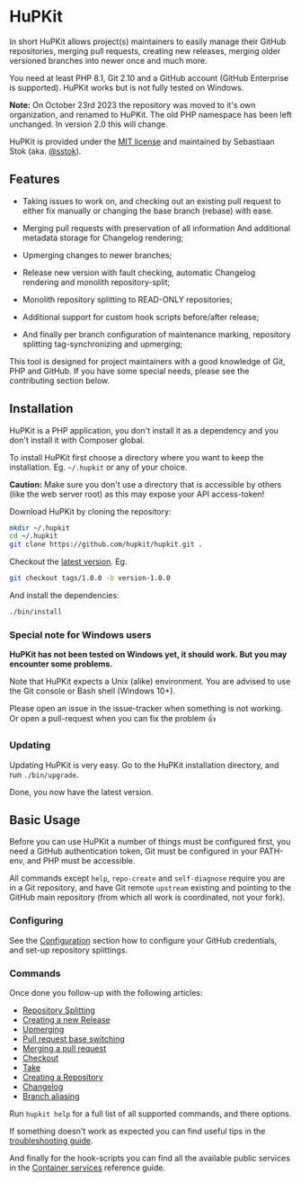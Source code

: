HuPKit
======

In short HuPKit allows project(s) maintainers to easily manage their GitHub repositories,
merging pull requests, creating new releases, merging older versioned branches into newer
once and much more.

You need at least PHP 8.1, Git 2.10 and a GitHub account (GitHub Enterprise is supported).
HuPKit works but is not fully tested on Windows.

**Note:** On October 23rd 2023 the repository was moved to it's own organization, and renamed 
to HuPKit. The old PHP namespace has been left unchanged. In version 2.0 this will change.

HuPKit is provided under the [MIT license](https://github.com/hupkit/hupkit/LICENSE) and maintained by Sebastiaan Stok 
(aka. [@sstok](https://github.com/sstok)).

Features
--------

* Taking issues to work on, and checking out an existing pull request
  to either fix manually or changing the base branch (rebase) with ease.

* Merging pull requests with preservation of all information
  And additional metadata storage for Changelog rendering;

* Upmerging changes to newer branches;

* Release new version with fault checking, automatic Changelog rendering
  and monolith repository-split;

* Monolith repository splitting to READ-ONLY repositories;

* Additional support for custom hook scripts before/after release;

* And finally per branch configuration of maintenance marking, repository splitting
  tag-synchronizing and upmerging;

This tool is designed for project maintainers with a good knowledge of Git, PHP and GitHub.
If you have some special needs, please see the contributing section below.

Installation
------------

HuPKit is a PHP application, you don't install it as a dependency
and you don't install it with Composer global.

To install HuPKit first choose a directory where you want to keep the installation.
Eg. `~/.hupkit` or any of your choice.

**Caution:** Make sure you don't use a directory that is accessible by
others (like the web server root) as this may expose your API access-token!

Download HuPKit by cloning the repository:

```bash
mkdir ~/.hupkit
cd ~/.hupkit
git clone https://github.com/hupkit/hupkit.git .
```

Checkout the [latest version](https://github.com/hupkit/hupkit/releases). Eg.

```bash
git checkout tags/1.0.0 -b version-1.0.0
```

And install the dependencies:

```bash
./bin/install
```

### Special note for Windows users

**HuPKit has not been tested on Windows yet, it should work.
But you may encounter some problems.**

Note that HuPKit expects a Unix (alike) environment.
You are advised to use the Git console or Bash shell (Windows 10+).

Please open an issue in the issue-tracker when something is not working.
Or open a pull-request when you can fix the problem :+1:

### Updating

Updating HuPKit is very easy. Go to the HuPKit installation
directory, and run `./bin/upgrade`.

Done, you now have the latest version.

Basic Usage
-----------

Before you can use HuPKit a number of things must be configured first,
you need a GitHub authentication token, Git must be configured in your 
PATH-env, and PHP must be accessible.

All commands except `help`, `repo-create` and `self-diagnose` require
you are in a Git repository, and have Git remote `upstream` existing 
and pointing to the GitHub main repository (from which all work is 
coordinated, not your fork).

### Configuring

See the [Configuration](config.md) section how to configure your
GitHub credentials, and set-up repository splittings.

### Commands

Once done you follow-up with the following articles:

* [Repository Splitting](split-repositories.md)
* [Creating a new Release](commands/release.md)
* [Upmerging](commands/upmerge.md)
* [Pull request base switching](commands/switch-base.md)
* [Merging a pull request](commands/merge.md)
* [Checkout](commands/checkout.md)
* [Take](commands/take.md)
* [Creating a Repository](commands/repo-create.md)
* [Changelog](commands/changelog.md)
* [Branch aliasing](commands/branch-alias.md)

Run `hupkit help` for a full list of all supported commands, and there options.

If something doesn't work as expected you can find useful tips 
in the [troubleshooting guide](troubleshooting.md).

And finally for the hook-scripts you can find all the available public 
services in the [Container services](container-services.md) reference guide.

[composer]: https://getcomposer.org/doc/00-intro.md
